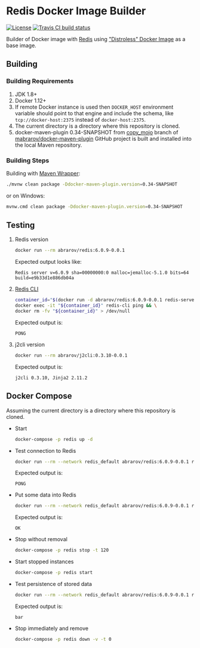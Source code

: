 # Redis Docker Image Builder

[![License](https://img.shields.io/github/license/mabrarov/redis-builder)](https://github.com/mabrarov/redis-builder/tree/master/LICENSE)
[![Travis CI build status](https://travis-ci.org/mabrarov/redis-builder.svg?branch=master)](https://travis-ci.org/mabrarov/redis-builder)

Builder of Docker image with [Redis](https://github.com/redis/redis) using
["Distroless" Docker Image](https://github.com/GoogleContainerTools/distroless) as a base image.

## Building

### Building Requirements

1. JDK 1.8+
1. Docker 1.12+
1. If remote Docker instance is used then `DOCKER_HOST` environment variable should point to that
   engine and include the schema, like `tcp://docker-host:2375` instead of `docker-host:2375`.
1. The current directory is a directory where this repository is cloned.
1. docker-maven-plugin 0.34-SNAPSHOT from
   [copy_mojo](https://github.com/mabrarov/docker-maven-plugin/tree/copy_mojo) branch
   of [mabrarov/docker-maven-plugin](https://github.com/mabrarov/docker-maven-plugin) GitHub project
   is built and installed into the local Maven repository.

### Building Steps

Building with [Maven Wrapper](https://github.com/takari/maven-wrapper):

```bash
./mvnw clean package -Ddocker-maven-plugin.version=0.34-SNAPSHOT
```

or on Windows:

```bash
mvnw.cmd clean package -Ddocker-maven-plugin.version=0.34-SNAPSHOT
```

## Testing

1. Redis version

   ```bash
   docker run --rm abrarov/redis:6.0.9-0.0.1
   ```

   Expected output looks like:

   ```text
   Redis server v=6.0.9 sha=00000000:0 malloc=jemalloc-5.1.0 bits=64 build=e9b33d1e886db04a
   ```

1. [Redis CLI](https://github.com/redis/redis#playing-with-redis)

   ```bash
   container_id="$(docker run -d abrarov/redis:6.0.9-0.0.1 redis-server)" && \
   docker exec -it "${container_id}" redis-cli ping && \
   docker rm -fv "${container_id}" > /dev/null
   ```

   Expected output is:

   ```text
   PONG
   ```

1. j2cli version

   ```bash
   docker run --rm abrarov/j2cli:0.3.10-0.0.1
   ```

   Expected output is:

   ```text
   j2cli 0.3.10, Jinja2 2.11.2
   ```

## Docker Compose

Assuming the current directory is a directory where this repository is cloned.

* Start

   ```bash
   docker-compose -p redis up -d
   ```

* Test connection to Redis

   ```bash
   docker run --rm --network redis_default abrarov/redis:6.0.9-0.0.1 redis-cli -h redis ping
   ```

   Expected output is:
  
   ```text
   PONG
   ```

* Put some data into Redis

   ```bash
   docker run --rm --network redis_default abrarov/redis:6.0.9-0.0.1 redis-cli -h redis set foo bar
   ```

   Expected output is:
  
   ```text
   OK
   ```

* Stop without removal

   ```bash
   docker-compose -p redis stop -t 120
   ```

* Start stopped instances

   ```bash
   docker-compose -p redis start
   ```

* Test persistence of stored data

   ```bash
   docker run --rm --network redis_default abrarov/redis:6.0.9-0.0.1 redis-cli -h redis get foo
   ```

   Expected output is:
  
   ```text
   bar
   ```

* Stop immediately and remove

   ```bash
   docker-compose -p redis down -v -t 0
   ```
